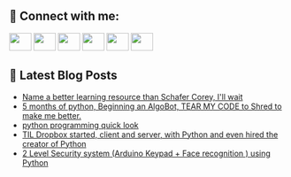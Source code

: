 ## 🔎 Connect with me:
[<img height="32" width="40" src="https://cdn.jsdelivr.net/npm/simple-icons@v5/icons/telegram.svg" />](https://t.me/bullbesh)
[<img height="32" width="40" src="https://cdn.jsdelivr.net/npm/simple-icons@v5/icons/vk.svg" />](https://vk.com/bullbesh)
[<img height="32" width="40" src="https://cdn.jsdelivr.net/npm/simple-icons@v5/icons/twitter.svg" />](https://twitter.com/bullbesh1)
[<img height="32" width="40" src="https://cdn.jsdelivr.net/npm/simple-icons@v5/icons/instagram.svg" />](https://www.instagram.com/bullbesh)
[<img height="32" width="40" src="https://cdn.jsdelivr.net/npm/simple-icons@v5/icons/reddit.svg" />](https://www.reddit.com/user/bullbesh)
[<img height="32" width="40" src="https://cdn.jsdelivr.net/npm/simple-icons@v5/icons/youtube.svg" />](https://www.youtube.com/channel/UCtfjRs6uzgq5mfm8S06WTcg)

## 📕 Latest Blog Posts
<!-- BLOG-POST-LIST:START -->
- [Name a better learning resource than Schafer Corey, I&#39;ll wait](https://www.reddit.com/r/Python/comments/u2b3r9/name_a_better_learning_resource_than_schafer/)
- [5 months of python, Beginning an AlgoBot, TEAR MY CODE to Shred to make me better.](https://www.reddit.com/r/Python/comments/u27epy/5_months_of_python_beginning_an_algobot_tear_my/)
- [python programming quick look](https://www.reddit.com/r/Python/comments/u25pul/python_programming_quick_look/)
- [TIL Dropbox started, client and server, with Python and even hired the creator of Python](https://www.reddit.com/r/Python/comments/u255tq/til_dropbox_started_client_and_server_with_python/)
- [2 Level Security system &lpar;Arduino Keypad + Face recognition &rpar; using Python](https://www.reddit.com/r/Python/comments/u24o2f/2_level_security_system_arduino_keypad_face/)
<!-- BLOG-POST-LIST:END -->
